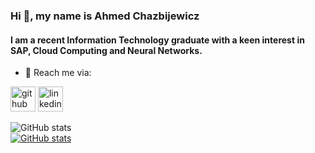 ### Hi 👋, my name is Ahmed Chazbijewicz
#### I am a recent Information Technology graduate with a keen interest in SAP, Cloud Computing and Neural Networks.

- 📧 Reach me via: 


[<img src='https://cdn.jsdelivr.net/npm/simple-icons@3.0.1/icons/github.svg' alt='github' height='40'>](https://github.com/Som3Bod3)  [<img src='https://cdn.jsdelivr.net/npm/simple-icons@3.0.1/icons/linkedin.svg' alt='linkedin' height='40'>](https://www.linkedin.com/in/ahmedchazbijewicz/)  

![GitHub stats](https://github-readme-stats.vercel.app/api?username=Som3Bod3&show_icons=true&count_private=true)  
[![GitHub stats](https://github-readme-stats.vercel.app/api?username=Som3Bod3&show_icons=true&count_private=true)](https://github.com/anuraghazra/github-readme-stats)

